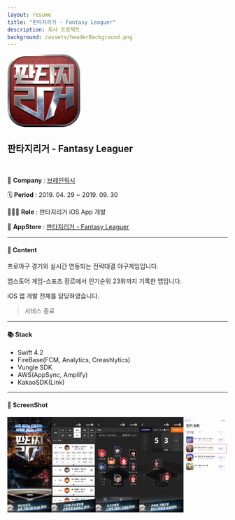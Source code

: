 ```yaml
---
layout: resume
title: "판타지리거 - Fantasy Leaguer"
description: 회사 프로젝트
background: /assets/headerBackground.png
---
```


<div class="page-header-icon undefined">
    <img class="icon" src="/assets/images/resume/fantasyleaguer_icon.png">
</div>

## 판타지리거 - Fantasy Leaguer

<br>

🏢 **Company** : [브레인워시](http://www.fantasyleaguer.co.kr/)

🗓 **Period** : 2019\. 04\. 29 ~ 2019\. 09\. 30

👨🏻‍💻 **Role** : 판타지리거 iOS App 개발

🍎 **AppStore** : [판타지리거 - Fantasy Leaguer](https://apps.apple.com/app/id1436459567)

---

#### 📜 Content

프로야구 경기와 실시간 연동되는 전략대결 야구게임입니다.

앱스토어 게임-스포츠 장르에서 인기순위 23위까지 기록한 앱입니다.

iOS 앱 개발 전체를 담당하였습니다.

> 서비스 종료

---

#### 📚 Stack

- Swift 4.2
- FireBase(FCM, Analytics, Creashlytics)
- Vungle SDK
- AWS(AppSync, Amplify)
- KakaoSDK(Link)

---

#### 📸 ScreenShot

<div style="width:100%; margin:0 auto;">
<a href="#"><img style="width:20%" src="https://raw.githubusercontent.com/swieeft/resume/master/images/fantasyleaguer1.jpg" align="left"></a>
<a href="#"><img style="width:20%" src="https://raw.githubusercontent.com/swieeft/resume/master/images/fantasyleaguer2.jpg" align="left"></a>
<a href="#"><img style="width:20%" src="https://raw.githubusercontent.com/swieeft/resume/master/images/fantasyleaguer3.jpg" align="left"></a>
<a href="#"><img style="width:20%" src="https://raw.githubusercontent.com/swieeft/resume/master/images/fantasyleaguer4.jpg" align="left"></a>
<a href="#"><img style="width:20%" src="https://raw.githubusercontent.com/swieeft/resume/master/images/fantasyleaguer5.png" align="left"></a>
</div>